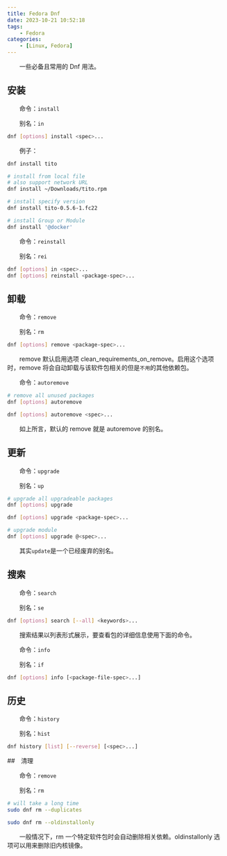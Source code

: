 ```yaml
---
title: Fedora Dnf
date: 2023-10-21 10:52:18
tags:
    - Fedora
categories:
    - [Linux, Fedora]
---
```


&emsp;&emsp;一些必备且常用的 Dnf 用法。

<!-- more -->

## 安装

&emsp;&emsp;命令：`install`

&emsp;&emsp;别名：`in`

```bash
dnf [options] install <spec>...
```

&emsp;&emsp;例子：

```bash
dnf install tito

# install from local file
# also support network URL
dnf install ~/Downloads/tito.rpm

# install specify version
dnf install tito-0.5.6-1.fc22

# install Group or Module
dnf install '@docker'
```

&emsp;&emsp;命令：`reinstall`

&emsp;&emsp;别名：`rei`

```bash
dnf [options] in <spec>...
dnf [options] reinstall <package-spec>...
```

## 卸载

&emsp;&emsp;命令：`remove`

&emsp;&emsp;别名：`rm`

```bash
dnf [options] remove <package-spec>...
```

&emsp;&emsp;remove 默认启用选项 clean_requirements_on_remove。启用这个选项时，remove 将会自动卸载与该软件包相关的但是`不用`的其他依赖包。

&emsp;&emsp;命令：`autoremove`

```bash
# remove all unused packages
dnf [options] autoremove

dnf [options] autoremove <spec>...
```

&emsp;&emsp;如上所言，默认的 remove 就是 autoremove 的别名。

## 更新

&emsp;&emsp;命令：`upgrade`

&emsp;&emsp;别名：`up`

```bash
# upgrade all upgradeable packages
dnf [options] upgrade

dnf [options] upgrade <package-spec>...

# upgrade module
dnf [options] upgrade @<spec>...
```

&emsp;&emsp;其实`update`是一个已经废弃的别名。

## 搜索

&emsp;&emsp;命令：`search`

&emsp;&emsp;别名：`se`

```bash
dnf [options] search [--all] <keywords>...
```

&emsp;&emsp;搜索结果以列表形式展示，要查看包的详细信息使用下面的命令。

&emsp;&emsp;命令：`info`

&emsp;&emsp;别名：`if`

```bash
dnf [options] info [<package-file-spec>...]
```

## 历史

&emsp;&emsp;命令：`history`

&emsp;&emsp;别名：`hist`

```bash
dnf history [list] [--reverse] [<spec>...]
```

##　清理

&emsp;&emsp;命令：`remove`

&emsp;&emsp;别名：`rm`

```bash
# will take a long time
sudo dnf rm --duplicates

sudo dnf rm --oldinstallonly
```

&emsp;&emsp;一般情况下，rm 一个特定软件包时会自动删除相关依赖。oldinstallonly 选项可以用来删除旧内核镜像。
